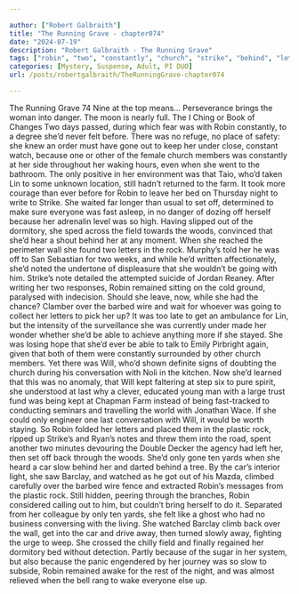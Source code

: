 ```yaml
---

author: ["Robert Galbraith"]
title: "The Running Grave - chapter074"
date: "2024-07-19"
description: "Robert Galbraith - The Running Grave"
tags: ["robin", "two", "constantly", "church", "strike", "behind", "letter", "rock", "car", "danger", "felt", "gone", "one", "member", "lin", "still", "farm", "ever", "leave", "bed", "night", "set", "everyone", "dormitory", "field"]
categories: [Mystery, Suspense, Adult, PI DUO]
url: /posts/robertgalbraith/TheRunningGrave-chapter074

---
```



The Running Grave
74
Nine at the top means…
Perseverance brings the woman into danger.
The moon is nearly full.
The I Ching or Book of Changes
Two days passed, during which fear was with Robin constantly, to a degree she’d never felt before. There was no refuge, no place of safety: she knew an order must have gone out to keep her under close, constant watch, because one or other of the female church members was constantly at her side throughout her waking hours, even when she went to the bathroom. The only positive in her environment was that Taio, who’d taken Lin to some unknown location, still hadn’t returned to the farm.
It took more courage than ever before for Robin to leave her bed on Thursday night to write to Strike. She waited far longer than usual to set off, determined to make sure everyone was fast asleep, in no danger of dozing off herself because her adrenalin level was so high. Having slipped out of the dormitory, she sped across the field towards the woods, convinced that she’d hear a shout behind her at any moment.
When she reached the perimeter wall she found two letters in the rock. Murphy’s told her he was off to San Sebastian for two weeks, and while he’d written affectionately, she’d noted the undertone of displeasure that she wouldn’t be going with him. Strike’s note detailed the attempted suicide of Jordan Reaney.
After writing her two responses, Robin remained sitting on the cold ground, paralysed with indecision. Should she leave, now, while she had the chance? Clamber over the barbed wire and wait for whoever was going to collect her letters to pick her up? It was too late to get an ambulance for Lin, but the intensity of the surveillance she was currently under made her wonder whether she’d be able to achieve anything more if she stayed. She was losing hope that she’d ever be able to talk to Emily Pirbright again, given that both of them were constantly surrounded by other church members.
Yet there was Will, who’d shown definite signs of doubting the church during his conversation with Noli in the kitchen. Now she’d learned that this was no anomaly, that Will kept faltering at step six to pure spirit, she understood at last why a clever, educated young man with a large trust fund was being kept at Chapman Farm instead of being fast-tracked to conducting seminars and travelling the world with Jonathan Wace. If she could only engineer one last conversation with Will, it would be worth staying.
So Robin folded her letters and placed them in the plastic rock, ripped up Strike’s and Ryan’s notes and threw them into the road, spent another two minutes devouring the Double Decker the agency had left her, then set off back through the woods.
She’d only gone ten yards when she heard a car slow behind her and darted behind a tree. By the car’s interior light, she saw Barclay, and watched as he got out of his Mazda, climbed carefully over the barbed wire fence and extracted Robin’s messages from the plastic rock. Still hidden, peering through the branches, Robin considered calling out to him, but couldn’t bring herself to do it. Separated from her colleague by only ten yards, she felt like a ghost who had no business conversing with the living. She watched Barclay climb back over the wall, get into the car and drive away, then turned slowly away, fighting the urge to weep.
She crossed the chilly field and finally regained her dormitory bed without detection. Partly because of the sugar in her system, but also because the panic engendered by her journey was so slow to subside, Robin remained awake for the rest of the night, and was almost relieved when the bell rang to wake everyone else up.
